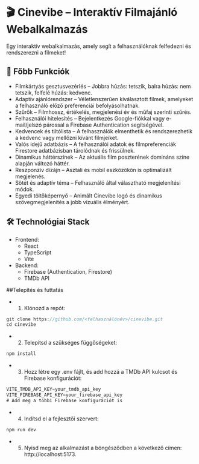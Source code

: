# 🎬 Cinevibe – Interaktív Filmajánló Webalkalmazás

Egy interaktív webalkalmazás, amely segít a felhasználóknak felfedezni és rendszerezni a filmeket!

## 🚀 Főbb Funkciók

- Filmkártyás gesztusvezérlés – Jobbra húzás: tetszik, balra húzás: nem tetszik, felfelé húzás: kedvenc.
- Adaptív ajánlórendszer – Véletlenszerűen kiválasztott filmek, amelyeket a felhasználó előző preferenciái befolyásolhatnak.
- Szűrők – Filmhossz, értékelés, megjelenési év és műfaj szerinti szűrés.
- Felhasználói hitelesítés – Bejelentkezés Google-fiókkal vagy e-mail/jelszó párossal a Firebase Authentication segítségével.
- Kedvencek és tiltólista – A felhasználók elmenthetik és rendszerezhetik a kedvenc vagy mellőzni kívánt filmjeiket.
- Valós idejű adatbázis – A felhasználói adatok és filmpreferenciák Firestore adatbázisban tárolódnak és frissülnek.
- Dinamikus háttérszínek – Az aktuális film poszterének domináns színe alapján változó háttér.
- Reszponzív dizájn – Asztali és mobil eszközökön is optimalizált megjelenés.
- Sötét és adaptív téma – Felhasználó által választható megjelenítési módok.
- Egyedi töltőképernyő – Animált Cinevibe logó és dinamikus szövegmegjelenítés a jobb vizuális élményért.

## 🛠️ Technológiai Stack
- Frontend:
  - React
  - TypeScript
  - Vite
- Backend:
  - Firebase (Authentication, Firestore)
  - TMDb API

##Telepítés és futtatás
- 1. Klónozd a repót:

```js
git clone https://github.com/<felhasználónév>/cinevibe.git  
cd cinevibe
```
- 2. Telepítsd a szükséges függőségeket:

```js
npm install  
```

- 3. Hozz létre egy .env fájlt, és add hozzá a TMDb API kulcsot és Firebase konfigurációt:

```js
VITE_TMDB_API_KEY=your_tmdb_api_key  
VITE_FIREBASE_API_KEY=your_firebase_api_key  
# Add meg a többi Firebase konfigurációt is
```

- 4. Indítsd el a fejlesztői szervert:
```js
npm run dev
```
- 5. Nyisd meg az alkalmazást a böngésződben a következő címen: http://localhost:5173.

